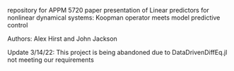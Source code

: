 repository for APPM 5720 paper presentation of Linear predictors for nonlinear dynamical systems: Koopman operator meets model predictive control

Authors: Alex Hirst and John Jackson

Update 3/14/22:
This project is being abandoned due to DataDrivenDiffEq.jl not meeting our requirements
